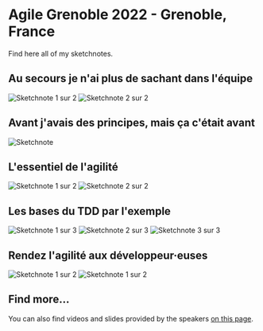 # Agile Grenoble 2022 - Grenoble, France

Find here all of my sketchnotes.

## Au secours je n'ai plus de sachant dans l'équipe

![Sketchnote 1 sur 2](Sketchnotes/help_zero_sachant_dans_lequipe_1sur2.jpg)
![Sketchnote 2 sur 2](Sketchnotes/help_zero_sachant_dans_lequipe_2sur2.jpg)

## Avant j'avais des principes, mais ça c'était avant

![Sketchnote](Sketchnotes/principes_cetait_avant.jpg)

## L'essentiel de l'agilité

![Sketchnote 1 sur 2](Sketchnotes/essentiel_agilite_1sur2.jpg)
![Sketchnote 2 sur 2](Sketchnotes/essentiel_agilite_2sur2.jpg)

## Les bases du TDD par l'exemple

![Sketchnote 1 sur 3](Sketchnotes/bases_TDD_par_lexemple_1sur3.jpg)
![Sketchnote 2 sur 3](Sketchnotes/bases_TDD_par_lexemple_2sur3.jpg)
![Sketchnote 3 sur 3](Sketchnotes/bases_TDD_par_lexemple_3sur3.jpg)

## Rendez l'agilité aux développeur·euses

![Sketchnote 1 sur 2](Sketchnotes/rendez_agilite_aux_devs_1sur2.jpg)
![Sketchnote 1 sur 2](Sketchnotes/rendez_agilite_aux_devs_1sur2.jpg)

## Find more...

You can also find videos and slides provided by the speakers [on this page](http://agile-grenoble.org/agile-grenoble-2022-supports-et-videos/).